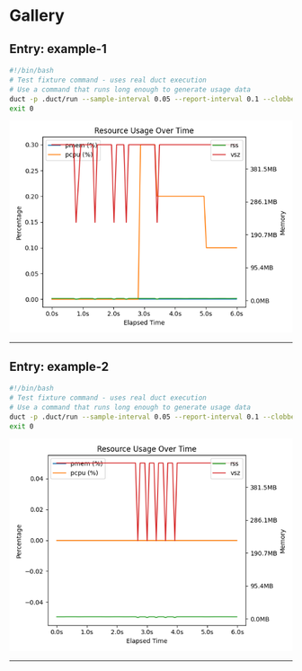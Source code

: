 # Gallery

## Entry: example-1

```bash
#!/bin/bash
# Test fixture command - uses real duct execution
# Use a command that runs long enough to generate usage data
duct -p .duct/run --sample-interval 0.05 --report-interval 0.1 --clobber -- bash -c 'for i in {1..30}; do echo "Step $i"; sleep 0.2; done'
exit 0
```

![Plot](tests/fixtures/gallery/example-1/plots/usage.png)

---

## Entry: example-2

```bash
#!/bin/bash
# Test fixture command - uses real duct execution
# Use a command that runs long enough to generate usage data
duct -p .duct/run --sample-interval 0.05 --report-interval 0.1 --clobber -- bash -c 'for i in {1..20}; do echo "Processing $i"; sleep 0.3; done'
exit 0
```

![Plot](tests/fixtures/gallery/example-2/plots/usage.png)

---
